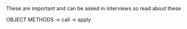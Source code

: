 These are important and can be asked in interviews so read about these

OBJECT METHODS
-> call
-> apply